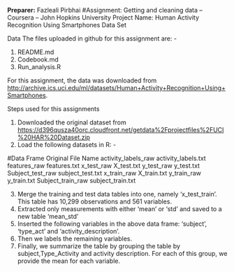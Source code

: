 **Preparer:** Fazleali Pirbhai
#Assignment: Getting and cleaning data – Coursera – John Hopkins University
Project Name: Human Activity Recognition Using Smartphones Data Set

Data
The files uploaded in github for this assignment are: -

1.	README.md
2.	Codebook.md
3.	Run_analysis.R

For this assignment, the data was downloaded from http://archive.ics.uci.edu/ml/datasets/Human+Activity+Recognition+Using+Smartphones. 

Steps used for this assignments 
1.	Downloaded the original dataset from https://d396qusza40orc.cloudfront.net/getdata%2Fprojectfiles%2FUCI%20HAR%20Dataset.zip
2.	Load the following datasets in R: -

#Data Frame	                  Original File Name
activity_labels_raw	          activity_labels.txt
features_raw	                features.txt
x_test_raw	                  X_test.txt
y_test_raw	                  y_test.txt
Subject_test_raw	            subject_test.txt
x_train_raw	                  X_train.txt
y_train_raw	                  y_train.txt
Subject_train_raw	            subject_train.txt

3.	Merge the training and test data tables into one, namely ‘x_test_train’. This table has 10,299 observations and 561 variables.
4.	Extracted only measurements with either ‘mean’ or ‘std’ and saved to a new table ‘mean_std’
5.	Inserted the following variables in the above data frame: ‘subject’, ‘type_act’ and ‘activity_description’. 
6.	Then we labels the remaining variables.
7.	Finally, we summarize the table by grouping the table by subject,Type_Activity and activity description. For each of this group, we provide the mean for each variable. 

